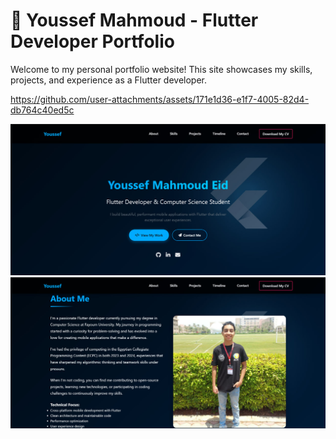 # 📌 Youssef Mahmoud - Flutter Developer Portfolio
Welcome to my personal portfolio website! This site showcases my skills, projects, and experience as a Flutter developer.


https://github.com/user-attachments/assets/171e1d36-e1f7-4005-82d4-db764c40ed5c


![image_alt](https://github.com/Youssef-Ma7moud-Eid/Task1_ITI/blob/b98ed6706678d57e744ac2f35ca3a9d861a4cc16/image1.jpg)
![image_alt](https://github.com/Youssef-Ma7moud-Eid/Task1_ITI/blob/e8b1a20c20e9adb6c1c2ce2f370b7670e64f9c6b/image2.jpg)
